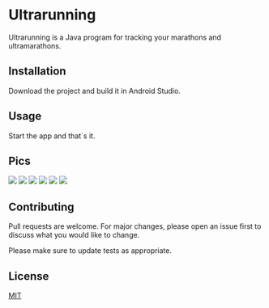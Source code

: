 # Ultrarunning

Ultrarunning is a Java program for tracking your marathons and ultramarathons.

## Installation

Download the project and build it in Android Studio.

## Usage

Start the app and that`s it.

## Pics

![](app/pics/earth.png)
![](app/pics/austria.png)
![](app/pics/notification.png)
![](app/pics/settings.png)
![](app/pics/comment_dialog.png)
![](app/pics/screen_lock.png)

## Contributing

Pull requests are welcome. For major changes, please open an issue first
to discuss what you would like to change.

Please make sure to update tests as appropriate.

## License

[MIT](https://choosealicense.com/licenses/mit/)